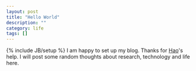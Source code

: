 ```yaml
---
layout: post
title: "Hello World"
description: ""
category: life 
tags: []
---
```

{% include JB/setup %}
I am happy to set up my blog. 
Thanks for <a href="http://haow.ca">Hao</a>'s help. 
I will post some random thoughts about research, technology and life here. 
